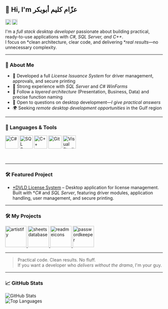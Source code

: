 ## 👋 Hi, I'm عزّام كليم أبوبكر

<a href='https://www.linkedin.com/in/azzaam-dev'><img align='left' alt="linkedin" src="https://raw.githubusercontent.com/rahul-jha98/rahul-jha98/561d474902b59c7429ec22bb73e225696c27b202/assets/linkedin.svg" height='18px'/></a>
<a href='https://twitter.com/azzaam_dev'><img align='left' alt="twitter" src="https://raw.githubusercontent.com/rahul-jha98/rahul-jha98/561d474902b59c7429ec22bb73e225696c27b202/assets/twitter.svg" height='18px'/></a>

<br/>

I'm a *full stack desktop developer* passionate about building practical, ready-to-use applications with *C#, SQL Server, and C++*.  
I focus on *clean architecture, clear code, and delivering **real results*—no unnecessary complexity.  

---

### 🧠 About Me

- 🔐 Developed a full *License Issuance System* for driver management, approvals, and secure printing  
- 🧱 Strong experience with *SQL Server* and *C# WinForms*  
- 🧠 Follow a *layered architecture* (Presentation, Business, Data) and precise function naming  
- 💬 Open to questions on desktop development—*I give practical answers*  
- 🌍 Seeking *remote desktop development opportunities* in the Gulf region  

---

### 🔨 Languages & Tools

<p align="left">
<a href="https://learn.microsoft.com/en-us/dotnet/csharp/" target="_blank"><img alt="C#" height="42px" src="https://raw.githubusercontent.com/rahul-jha98/github_readme_icons/main/language_and_tools/square/csharp/csharp.svg"></a>
<a href="https://www.microsoft.com/en-us/sql-server" target="_blank"><img alt="SQL Server" height="42px" src="https://raw.githubusercontent.com/rahul-jha98/github_readme_icons/main/language_and_tools/square/sql/sql.svg"></a>
<a href="https://learn.microsoft.com/en-us/cpp/" target="_blank"><img alt="C++" height="42px" src="https://raw.githubusercontent.com/rahul-jha98/github_readme_icons/main/language_and_tools/square/cpp/cpp.svg"></a>
<a href="https://git-scm.com/" target="_blank"><img alt="Git" height="42px" src="https://raw.githubusercontent.com/rahul-jha98/github_readme_icons/main/language_and_tools/square/git-scm/git-scm.svg"></a>
<a href="https://visualstudio.microsoft.com/" target="_blank"><img alt="Visual Studio" height="42px" src="https://raw.githubusercontent.com/rahul-jha98/github_readme_icons/main/language_and_tools/square/visualstudio/visualstudio.svg"></a>
</p>

<br/>

---

### 🛠 Featured Project

- [*DVLD License System](https://mostaql.com/portfolio/2563138-dvld-manage-licenses-system) – Desktop application for license management. Built with **C#* and *SQL Server*, featuring driver modules, application handling, user management, and secure printing.

---

### 🛠 My Projects

<p align="left">
  <a href="https://rahul-jha98.github.io/Artistify.ai/" target="_blank">
    <img alt="artistify" src="./projects/artistify.svg" height="68" />
  </a>
  <a href="https://rahul-jha98.github.io/sheets-database/" target="_blank">
    <img alt="sheetsdatabase" src="./projects/sheetsdatabase.svg" height="68" />
  </a>
  <a href="https://github.com/rahul-jha98/README_icons" target="_blank">
    <img alt="readmeicons" src="./projects/readmeicons.svg" height="68" />
  </a>
  <a href="https://thepasswordkeeper.netlify.app/" target="_blank">
    <img alt="passwordkeeper" src="./projects/passwordkeeper.svg" height="68" />
  </a>
</p>

---

> Practical code. Clean results. No fluff.  
> If you want a developer who *delivers without the drama*, I'm your guy.

---

### 📈 GitHub Stats

![GitHub Stats](https://github-readme-stats.vercel.app/api?username=azzaam-dev&show_icons=true&theme=radical)  
![Top Languages](https://github-readme-stats.vercel.app/api/top-langs/?username=azzaam-dev&layout=compact&theme=radical)
